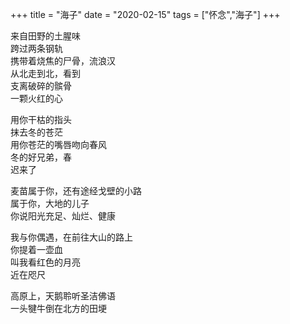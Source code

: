 +++
title = "海子"
date = "2020-02-15"
tags = ["怀念","海子"]
+++

来自田野的土腥味<br>
跨过两条钢轨<br>
携带着烧焦的尸骨，流浪汉<br>
从北走到北，看到<br>
支离破碎的髌骨<br>
一颗火红的心<br>

用你干枯的指头<br>
抹去冬的苍茫<br>
用你苍茫的嘴唇吻向春风<br>
冬的好兄弟，春<br>
迟来了<br>

麦苗属于你，还有途经戈壁的小路<br>
属于你，大地的儿子<br>
你说阳光充足、灿烂、健康<br>

我与你偶遇，在前往大山的路上<br>
你提着一壶血<br>
叫我看红色的月亮<br>
近在咫尺<br>

高原上，天鹅聆听圣洁佛语<br>一头犍牛倒在北方的田埂<br>
